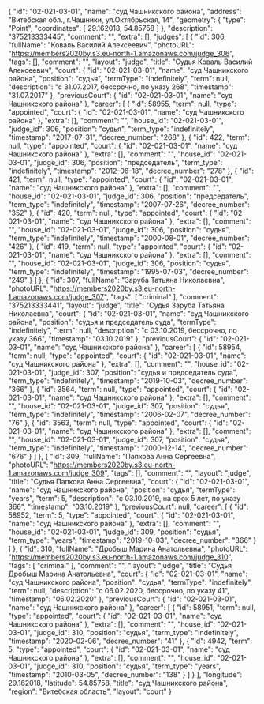 {
    "id": "02-021-03-01",
    "name": "суд Чашникского района",
    "address": "Витебская обл., г.Чашники, ул.Октябрьская, 14",
    "geometry": {
        "type": "Point",
        "coordinates": [
            29.162018,
            54.85758
        ]
    },
    "description": "375213333445",
    "comment": "",
    "extra": [],
    "judges": [
        {
            "id": 306,
            "fullName": "Коваль Василий Алексеевич",
            "photoURL": "https://members2020by.s3.eu-north-1.amazonaws.com/judge_306",
            "tags": [],
            "comment": "",
            "layout": "judge",
            "title": "Судья Коваль Василий Алексеевич",
            "court": {
                "id": "02-021-03-01",
                "name": "суд Чашникского района",
                "position": "судья",
                "termType": "indefinitely",
                "term": null,
                "description": "c 31.07.2017, бессрочно, по указу 268",
                "timestamp": "31.07.2017"
            },
            "previousCourt": {
                "id": "02-021-03-01",
                "name": "суд Чашникского района"
            },
            "career": [
                {
                    "id": 58955,
                    "term": null,
                    "type": "appointed",
                    "court": {
                        "id": "02-021-03-01",
                        "name": "суд Чашникского района"
                    },
                    "extra": [],
                    "comment": "",
                    "house_id": "02-021-03-01",
                    "judge_id": 306,
                    "position": "судья",
                    "term_type": "indefinitely",
                    "timestamp": "2017-07-31",
                    "decree_number": "268"
                },
                {
                    "id": 422,
                    "term": null,
                    "type": "appointed",
                    "court": {
                        "id": "02-021-03-01",
                        "name": "суд Чашникского района"
                    },
                    "extra": [],
                    "comment": "",
                    "house_id": "02-021-03-01",
                    "judge_id": 306,
                    "position": "председатель",
                    "term_type": "indefinitely",
                    "timestamp": "2012-06-18",
                    "decree_number": "278"
                },
                {
                    "id": 421,
                    "term": null,
                    "type": "appointed",
                    "court": {
                        "id": "02-021-03-01",
                        "name": "суд Чашникского района"
                    },
                    "extra": [],
                    "comment": "",
                    "house_id": "02-021-03-01",
                    "judge_id": 306,
                    "position": "председатель",
                    "term_type": "indefinitely",
                    "timestamp": "2007-07-26",
                    "decree_number": "352"
                },
                {
                    "id": 420,
                    "term": null,
                    "type": "appointed",
                    "court": {
                        "id": "02-021-03-01",
                        "name": "суд Чашникского района"
                    },
                    "extra": [],
                    "comment": "",
                    "house_id": "02-021-03-01",
                    "judge_id": 306,
                    "position": "судья",
                    "term_type": "indefinitely",
                    "timestamp": "2000-08-01",
                    "decree_number": "426"
                },
                {
                    "id": 419,
                    "term": null,
                    "type": "appointed",
                    "court": {
                        "id": "02-021-03-01",
                        "name": "суд Чашникского района"
                    },
                    "extra": [],
                    "comment": "",
                    "house_id": "02-021-03-01",
                    "judge_id": 306,
                    "position": "судья",
                    "term_type": "indefinitely",
                    "timestamp": "1995-07-03",
                    "decree_number": "249"
                }
            ]
        },
        {
            "id": 307,
            "fullName": "Заруба Татьяна Николаевна",
            "photoURL": "https://members2020by.s3.eu-north-1.amazonaws.com/judge_307",
            "tags": [
                "criminal"
            ],
            "comment": "375213333441",
            "layout": "judge",
            "title": "Судья Заруба Татьяна Николаевна",
            "court": {
                "id": "02-021-03-01",
                "name": "суд Чашникского района",
                "position": "судья и председатель суда",
                "termType": "indefinitely",
                "term": null,
                "description": "c 03.10.2019, бессрочно, по указу 366",
                "timestamp": "03.10.2019"
            },
            "previousCourt": {
                "id": "02-021-03-01",
                "name": "суд Чашникского района"
            },
            "career": [
                {
                    "id": 58954,
                    "term": null,
                    "type": "appointed",
                    "court": {
                        "id": "02-021-03-01",
                        "name": "суд Чашникского района"
                    },
                    "extra": [],
                    "comment": "",
                    "house_id": "02-021-03-01",
                    "judge_id": 307,
                    "position": "судья и председатель суда",
                    "term_type": "indefinitely",
                    "timestamp": "2019-10-03",
                    "decree_number": "366"
                },
                {
                    "id": 3564,
                    "term": null,
                    "type": "appointed",
                    "court": {
                        "id": "02-021-03-01",
                        "name": "суд Чашникского района"
                    },
                    "extra": [],
                    "comment": "",
                    "house_id": "02-021-03-01",
                    "judge_id": 307,
                    "position": "судья",
                    "term_type": "indefinitely",
                    "timestamp": "2006-02-07",
                    "decree_number": "76"
                },
                {
                    "id": 3563,
                    "term": null,
                    "type": "appointed",
                    "court": {
                        "id": "02-021-03-01",
                        "name": "суд Чашникского района"
                    },
                    "extra": [],
                    "comment": "",
                    "house_id": "02-021-03-01",
                    "judge_id": 307,
                    "position": "судья",
                    "term_type": "indefinitely",
                    "timestamp": "2000-12-14",
                    "decree_number": "676"
                }
            ]
        },
        {
            "id": 309,
            "fullName": "Папкова Анна Сергеевна",
            "photoURL": "https://members2020by.s3.eu-north-1.amazonaws.com/judge_309",
            "tags": [],
            "comment": "",
            "layout": "judge",
            "title": "Судья Папкова Анна Сергеевна",
            "court": {
                "id": "02-021-03-01",
                "name": "суд Чашникского района",
                "position": "судья",
                "termType": "years",
                "term": 5,
                "description": "c 03.10.2019, на срок 5 лет, по указу 366",
                "timestamp": "03.10.2019"
            },
            "previousCourt": null,
            "career": [
                {
                    "id": 58952,
                    "term": 5,
                    "type": "appointed",
                    "court": {
                        "id": "02-021-03-01",
                        "name": "суд Чашникского района"
                    },
                    "extra": [],
                    "comment": "",
                    "house_id": "02-021-03-01",
                    "judge_id": 309,
                    "position": "судья",
                    "term_type": "years",
                    "timestamp": "2019-10-03",
                    "decree_number": "366"
                }
            ]
        },
        {
            "id": 310,
            "fullName": "Дробыш Марина Анатольевна",
            "photoURL": "https://members2020by.s3.eu-north-1.amazonaws.com/judge_310",
            "tags": [
                "criminal"
            ],
            "comment": "",
            "layout": "judge",
            "title": "Судья Дробыш Марина Анатольевна",
            "court": {
                "id": "02-021-03-01",
                "name": "суд Чашникского района",
                "position": "судья",
                "termType": "indefinitely",
                "term": null,
                "description": "c 06.02.2020, бессрочно, по указу 41",
                "timestamp": "06.02.2020"
            },
            "previousCourt": {
                "id": "02-021-03-01",
                "name": "суд Чашникского района"
            },
            "career": [
                {
                    "id": 58951,
                    "term": null,
                    "type": "appointed",
                    "court": {
                        "id": "02-021-03-01",
                        "name": "суд Чашникского района"
                    },
                    "extra": [],
                    "comment": "",
                    "house_id": "02-021-03-01",
                    "judge_id": 310,
                    "position": "судья",
                    "term_type": "indefinitely",
                    "timestamp": "2020-02-06",
                    "decree_number": "41"
                },
                {
                    "id": 4942,
                    "term": 5,
                    "type": "appointed",
                    "court": {
                        "id": "02-021-03-01",
                        "name": "суд Чашникского района"
                    },
                    "extra": [],
                    "comment": "",
                    "house_id": "02-021-03-01",
                    "judge_id": 310,
                    "position": "судья",
                    "term_type": "years",
                    "timestamp": "2010-03-05",
                    "decree_number": "138"
                }
            ]
        }
    ],
    "longitude": 29.162018,
    "latitude": 54.85758,
    "title": "суд Чашникского района",
    "region": "Витебская область",
    "layout": "court"
}